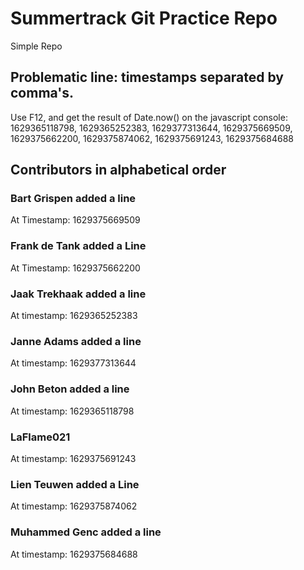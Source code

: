 # Summertrack Git Practice Repo
Simple Repo
## Problematic line: timestamps separated by comma's. 
Use F12, and get the result of Date.now() on the javascript console:
1629365118798, 1629365252383, 1629377313644, 1629375669509, 1629375662200, 1629375874062, 1629375691243, 1629375684688

## Contributors in alphabetical order
### Bart Grispen added a line
At Timestamp: 1629375669509
### Frank de Tank added a Line
At Timestamp: 1629375662200
### Jaak Trekhaak added a line
At timestamp: 1629365252383
### Janne Adams added a line
At timestamp: 1629377313644
### John Beton added a line
At timestamp: 1629365118798
### LaFlame021
At timestamp: 1629375691243
### Lien Teuwen added a Line
At timestamp: 1629375874062
### Muhammed Genc added a line
At timestamp: 1629375684688
